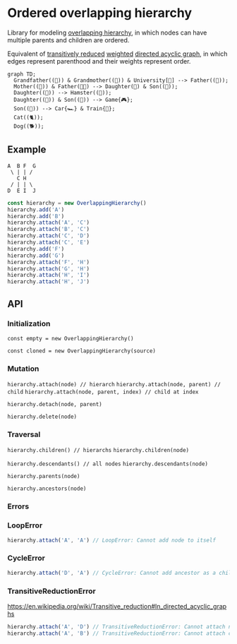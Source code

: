 # Ordered overlapping hierarchy

Library for modeling [overlapping hierarchy](https://en.wikipedia.org/wiki/Hierarchy#Degree_of_branching), in which nodes can have multiple parents and children are ordered.

Equivalent of [transitively reduced](https://en.wikipedia.org/wiki/Transitive_reduction#In_directed_acyclic_graphs) [weighted](https://en.wikipedia.org/wiki/Graph_(discrete_mathematics)#Weighted_graph) [directed acyclic graph](https://en.wikipedia.org/wiki/Directed_acyclic_graph), in which edges represent parenthood and their weights represent order.

```mermaid
graph TD;
  Grandfather((👴)) & Grandmother((👵)) & University[🏫] --> Father((👨));
  Mother((👩)) & Father(👨‍🏫) --> Daughter(👧) & Son((👦));
  Daughter((👧)) --> Hamster((🐹));
  Daughter((👧)) & Son((👦)) --> Game{🎮};
  Son((👦)) --> Car{🏎️} & Train{🚂};
  Cat((🐈));
  Dog((🐕));
```

## Example

```text
A  B F  G
 \ | | /
   C H
 / | | \
D  E I  J
```

```typescript
const hierarchy = new OverlappingHierarchy()
hierarchy.add('A')
hierarchy.add('B')
hierarchy.attach('A', 'C')
hierarchy.attach('B', 'C')
hierarchy.attach('C', 'D')
hierarchy.attach('C', 'E')
hierarchy.add('F')
hierarchy.add('G')
hierarchy.attach('F', 'H')
hierarchy.attach('G', 'H')
hierarchy.attach('H', 'I')
hierarchy.attach('H', 'J')
```

## API

### Initialization

`const empty = new OverlappingHierarchy()`

`const cloned = new OverlappingHierarchy(source)`

### Mutation

`hierarchy.attach(node) // hierarch`
`hierarchy.attach(node, parent) // child`
`hierarchy.attach(node, parent, index) // child at index`

`hierarchy.detach(node, parent)`

`hierarchy.delete(node)`

### Traversal

`hierarchy.children() // hierarchs`
`hierarchy.children(node)`

`hierarchy.descendants() // all nodes`
`hierarchy.descendants(node)`

`hierarchy.parents(node)`

`hierarchy.ancestors(node)`

### Errors

### LoopError

```typescript
hierarchy.attach('A', 'A') // LoopError: Cannot add node to itself
```

### CycleError

```typescript
hierarchy.attach('D', 'A') // CycleError: Cannot add ancestor as a child
```

### TransitiveReductionError

https://en.wikipedia.org/wiki/Transitive_reduction#In_directed_acyclic_graphs

```typescript
hierarchy.attach('A', 'D') // TransitiveReductionError: Cannot attach non-child descendant as a child
hierarchy.attach('A', 'B') // TransitiveReductionError: Cannot attach child whose descendant is a child of the parent
```
